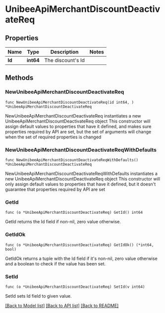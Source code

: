 # UnibeeApiMerchantDiscountDeactivateReq

## Properties

Name | Type | Description | Notes
------------ | ------------- | ------------- | -------------
**Id** | **int64** | The discount&#39;s Id | 

## Methods

### NewUnibeeApiMerchantDiscountDeactivateReq

`func NewUnibeeApiMerchantDiscountDeactivateReq(id int64, ) *UnibeeApiMerchantDiscountDeactivateReq`

NewUnibeeApiMerchantDiscountDeactivateReq instantiates a new UnibeeApiMerchantDiscountDeactivateReq object
This constructor will assign default values to properties that have it defined,
and makes sure properties required by API are set, but the set of arguments
will change when the set of required properties is changed

### NewUnibeeApiMerchantDiscountDeactivateReqWithDefaults

`func NewUnibeeApiMerchantDiscountDeactivateReqWithDefaults() *UnibeeApiMerchantDiscountDeactivateReq`

NewUnibeeApiMerchantDiscountDeactivateReqWithDefaults instantiates a new UnibeeApiMerchantDiscountDeactivateReq object
This constructor will only assign default values to properties that have it defined,
but it doesn't guarantee that properties required by API are set

### GetId

`func (o *UnibeeApiMerchantDiscountDeactivateReq) GetId() int64`

GetId returns the Id field if non-nil, zero value otherwise.

### GetIdOk

`func (o *UnibeeApiMerchantDiscountDeactivateReq) GetIdOk() (*int64, bool)`

GetIdOk returns a tuple with the Id field if it's non-nil, zero value otherwise
and a boolean to check if the value has been set.

### SetId

`func (o *UnibeeApiMerchantDiscountDeactivateReq) SetId(v int64)`

SetId sets Id field to given value.



[[Back to Model list]](../README.md#documentation-for-models) [[Back to API list]](../README.md#documentation-for-api-endpoints) [[Back to README]](../README.md)


